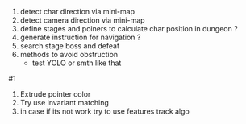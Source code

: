 1. detect char direction via mini-map
2. detect camera direction via mini-map
3. define stages and poiners to calculate char position in dungeon ?
4. generate instruction for navigation ?
5. search stage boss and defeat
6. methods to avoid obstruction
    - test YOLO or smth like that

#1

1. Extrude pointer color 
2. Try use invariant matching
3. in case if its not work try to use features track algo
